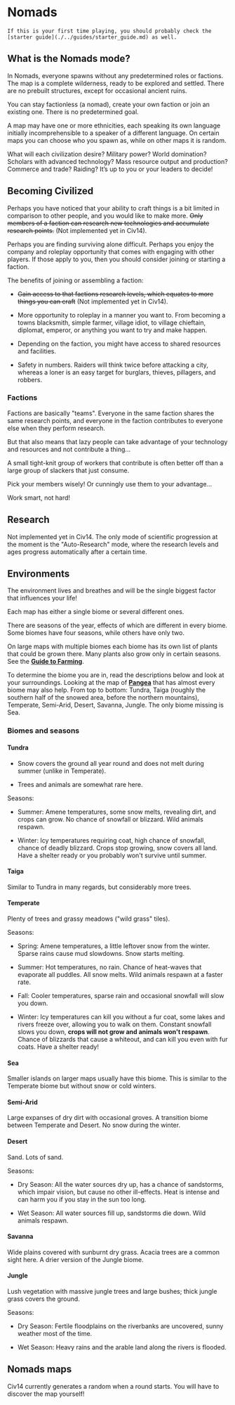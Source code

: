 # Nomads

```adminish tip
If this is your first time playing, you should probably check the [starter guide](./../guides/starter_guide.md) as well.
```

## What is the Nomads mode?

In Nomads, everyone spawns without any predetermined roles or factions. The map is a complete wilderness, ready to be explored and settled. There are no prebuilt structures, except for occasional ancient ruins.

You can stay factionless (a nomad), create your own faction or join an existing one. There is no predetermined goal.

A map may have one or more ethnicities, each speaking its own language initially incomprehensible to a speaker of a different language. On certain maps you can choose who you spawn as, while on other maps it is random.

What will each civilization desire? Military power? World domination? Scholars with advanced technology? Mass resource output and production? Commerce and trade? Raiding? It’s up to you or your leaders to decide!

## Becoming Civilized

Perhaps you have noticed that your ability to craft things is a bit limited in comparison to other people, and you would like to make more. ~~Only members of a faction can research new technologies and accumulate research points.~~ (Not implemented yet in Civ14).

Perhaps you are finding surviving alone difficult. Perhaps you enjoy the company and roleplay opportunity that comes with engaging with other players. If those apply to you, then you should consider joining or starting a faction.

The benefits of joining or assembling a faction:

-   ~~Gain access to that factions research levels, which equates to more things you can craft~~ (Not implemented yet in Civ14).

-   More opportunity to roleplay in a manner you want to. From becoming a towns blacksmith, simple farmer, village idiot, to village chieftain, diplomat, emperor, or anything you want to try and make happen.

-   Depending on the faction, you might have access to shared resources and facilities.

-   Safety in numbers. Raiders will think twice before attacking a city, whereas a loner is an easy target for burglars, thieves, pillagers, and robbers.

### Factions

Factions are basically "teams". Everyone in the same faction shares the same research points, and everyone in the faction contributes to everyone else when they perform research.

But that also means that lazy people can take advantage of your technology and resources and not contribute a thing...

A small tight-knit group of workers that contribute is often better off than a large group of slackers that just consume.

Pick your members wisely\! Or cunningly use them to your advantage...

Work smart, not hard!

## Research

Not implemented yet in Civ14. The only mode of scientific progression at the moment is the "Auto-Research" mode, where the research levels and ages progress automatically after a certain time.

## Environments

The environment lives and breathes and will be the single biggest factor that influences your life!

Each map has either a single biome or several different ones.

There are seasons of the year, effects of which are different in every biome. Some biomes have four seasons, while others have only two.

On large maps with multiple biomes each biome has its own list of plants that could be grown there. Many plants also grow only in certain seasons. See the **[Guide to Farming](./../guides/guide_to_farming.md)**.

To determine the biome you are in, read the descriptions below and look at your surroundings. Looking at the map of **[Pangea](https://civ13.github.io/civ13-wiki/assets/images/map_pangea.png)** that has almost every biome may also help. From top to bottom: Tundra, Taiga (roughly the southern half of the snowed area, before the northern mountains), Temperate, Semi-Arid, Desert, Savanna, Jungle. The only biome missing is Sea.

### Biomes and seasons

#### Tundra

-   Snow covers the ground all year round and does not melt during summer (unlike in Temperate).

-   Trees and animals are somewhat rare here.

Seasons:

-   Summer: Amene temperatures, some snow melts, revealing dirt, and crops can grow. No chance of snowfall or blizzard. Wild animals respawn.

-   Winter: Icy temperatures requiring coat, high chance of snowfall, chance of deadly blizzard. Crops stop growing, snow covers all land. Have a shelter ready or you probably won't survive until summer.

#### Taiga

Similar to Tundra in many regards, but considerably more trees.

#### Temperate

Plenty of trees and grassy meadows ("wild grass" tiles).

Seasons:

-   Spring: Amene temperatures, a little leftover snow from the winter. Sparse rains cause mud slowdowns. Snow starts melting.

-   Summer: Hot temperatures, no rain. Chance of heat-waves that evaporate all puddles. All snow melts. Wild animals respawn at a faster rate.

-   Fall: Cooler temperatures, sparse rain and occasional snowfall will slow you down.

-   Winter: Icy temperatures can kill you without a fur coat, some lakes and rivers freeze over, allowing you to walk on them. Constant snowfall slows you down, **crops will not grow and animals won't respawn**. Chance of blizzards that cause a whiteout, and can kill you even with fur coats. Have a shelter ready\!

#### Sea

Smaller islands on larger maps usually have this biome. This is similar to the Temperate biome but without snow or cold winters.

#### Semi-Arid

Large expanses of dry dirt with occasional groves. A transition biome between Temperate and Desert. No snow during the winter.

#### Desert

Sand. Lots of sand.

Seasons:

-   Dry Season: All the water sources dry up, has a chance of sandstorms, which impair vision, but cause no other ill-effects. Heat is intense and can harm you if you stay in the sun too long.

-   Wet Season: All water sources fill up, sandstorms die down. Wild animals respawn.

#### Savanna

Wide plains covered with sunburnt dry grass. Acacia trees are a common sight here. A drier version of the Jungle biome.

#### Jungle

Lush vegetation with massive jungle trees and large bushes; thick jungle grass covers the ground.

Seasons:

-   Dry Season: Fertile floodplains on the riverbanks are uncovered, sunny weather most of the time.

-   Wet Season: Heavy rains and the arable land along the rivers is flooded.

## Nomads maps

Civ14 currently generates a random when a round starts. You will have to discover the map yourself!
